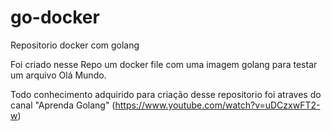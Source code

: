 # go-docker
Repositorio docker com golang

Foi criado nesse Repo um docker file com uma imagem golang para testar um arquivo Olá Mundo.

Todo conhecimento adquirido para criação desse repositorio foi atraves do canal "Aprenda Golang" (https://www.youtube.com/watch?v=uDCzxwFT2-w)